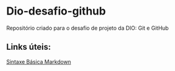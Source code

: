 # Dio-desafio-github
Repositório criado para o desafio de projeto da DIO: Git e GitHub
## Links úteis: 
[Sintaxe Básica Markdown](https://www.markdownguide.org/basic-syntax/)
